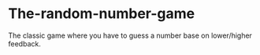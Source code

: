 # The-random-number-game
The classic game where you have to guess a number base on lower/higher feedback.

